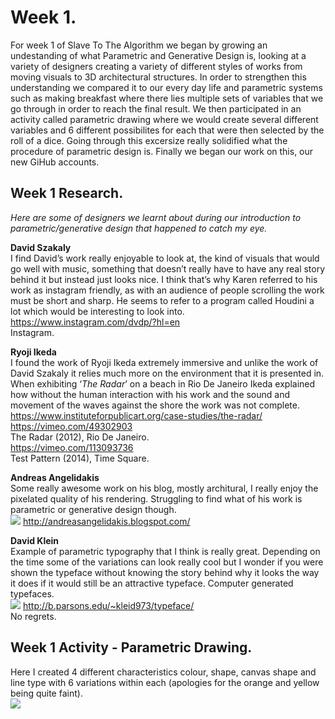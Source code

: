 # Week 1.
For week 1 of Slave To The Algorithm we began by growing an undestanding of what Parametric and Generative Design is, looking at a variety of designers creating a variety of different styles of works from moving visuals to 3D architectural structures. In order to strengthen this understanding we compared it to our every day life and parametric systems such as making breakfast where there lies multiple sets of variables that we go through in order to reach the final result. We then participated in an activity called parametric drawing where we would create several different variables and 6 different possibilites for each that were then selected by the roll of a dice. Going through this excersize really solidified what the procedure of parametric design is. Finally we began our work on this, our new GiHub accounts. 
## Week 1 Research. 
*Here are some of designers we learnt about during our introduction to parametric/generative design that happened to catch my eye.*<br/>

**David Szakaly**<br/>
I find David’s work really enjoyable to look at, the kind of visuals that would go well with music, something that doesn’t really have to have any real story behind it but instead just looks nice. I think that’s why Karen referred to his work as instagram friendly, as with an audience of people scrolling the work must be short and sharp. He seems to refer to a program called Houdini a lot which would be interesting to look into.<br/>
https://www.instagram.com/dvdp/?hl=en<br/>
Instagram.<br/>

**Ryoji Ikeda**<br/>
I found the work of Ryoji Ikeda extremely immersive and unlike the work of David Szakaly it relies much more on the environment that it is presented in. When exhibiting ‘*The Radar*’ on a beach in Rio De Janeiro Ikeda explained how without the human interaction with his work and the sound and movement of the waves against the shore the work was not complete.<br/>
https://www.instituteforpublicart.org/case-studies/the-radar/<br/>
https://vimeo.com/49302903<br/>
The Radar (2012), Rio De Janeiro.<br/>
https://vimeo.com/113093736<br/>
Test Pattern (2014), Time Square.<br/>

**Andreas Angelidakis**<br/>
Some really awesome work on his blog, mostly architural, I really enjoy the pixelated quality of his rendering. Struggling to find what of his work is parametric or generative design though.<br/>
<img src=https://github.com/V1NNYB4RT3L5/Slave-To-The-Algorithm-/blob/master/Week%201/Andreas9.jpg>
http://andreasangelidakis.blogspot.com/<br/>

**David Klein**<br/>
Example of parametric typography that I think is really great. Depending on the time some of the variations can look really cool but I wonder if you were shown the typeface without knowing the story behind why it looks the way it does if it would still be an attractive typeface. Computer generated typefaces.<br/>
<img src=https://github.com/V1NNYB4RT3L5/Slave-To-The-Algorithm-/blob/master/Week%201/no%20regrets%20.png>
http://b.parsons.edu/~kleid973/typeface/<br/>
No regrets.<br/>
## Week 1 Activity - Parametric Drawing.  
Here I created 4 different characteristics colour, shape, canvas shape and line type with 6 variations within each (apologies for the orange and yellow being quite faint).<br/>
<img src=https://github.com/V1NNYB4RT3L5/Slave-To-The-Algorithm-/blob/master/Week%201/Week%201%20activity.jpg>
